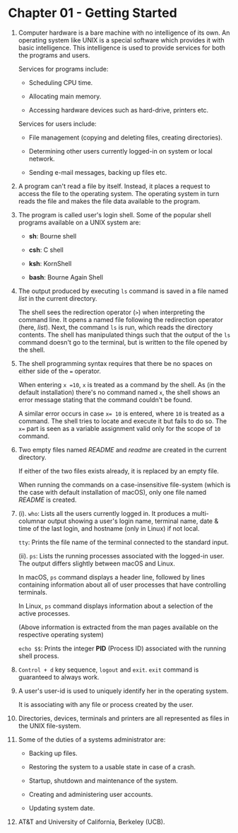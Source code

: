 # Chapter 01 - Getting Started

1.  Computer hardware is a bare machine with no intelligence of its own. An operating system like UNIX is a special software which provides it with basic intelligence. This intelligence is used to provide services for both the programs and users.

    Services for programs include:

    -   Scheduling CPU time.

    -   Allocating main memory.

    -   Accessing hardware devices such as hard-drive, printers etc.

    Services for users include:

    -   File management (copying and deleting files, creating directories).

    -   Determining other users currently logged-in on system or local network.

    -   Sending e-mail messages, backing up files etc.

2.  A program can't read a file by itself. Instead, it places a request to access the file to the operating system. The operating system in turn reads the file and makes the file data available to the program.

3.  The program is called user's login shell. Some of the popular shell programs available on a UNIX system are:

    -   **sh**: Bourne shell

    -   **csh**: C shell

    -   **ksh**: KornShell

    -   **bash**: Bourne Again Shell

4.  The output produced by executing `ls` command is saved in a file named _list_ in the current directory.

    The shell sees the redirection operator (`>`) when interpreting the command line. It opens a named file following the redirection operator (here, _list_). Next, the command `ls` is run, which reads the directory contents. The shell has manipulated things such that the output of the `ls` command doesn't go to the terminal, but is written to the file opened by the shell.

5.  The shell programming syntax requires that there be no spaces on either side of the `=` operator.

    When entering `x =10`, `x` is treated as a command by the shell. As (in the default installation) there's no command named `x`, the shell shows an error message stating that the command couldn't be found.

    A similar error occurs in case `x= 10` is entered, where `10` is treated as a command. The shell tries to locate and execute it but fails to do so. The `x=` part is seen as a variable assignment valid only for the scope of `10` command.

6.  Two empty files named _README_ and _readme_ are created in the current directory.

    If either of the two files exists already, it is replaced by an empty file.

    When running the commands on a case-insensitive file-system (which is the case with default installation of macOS), only one file named _README_ is created.

7.  (i). `who`: Lists all the users currently logged in. It produces a multi-columnar output showing a user's login name, terminal name, date & time of the last login, and hostname (only in Linux) if not local.

    `tty`: Prints the file name of the terminal connected to the standard input.

    (ii). `ps`: Lists the running processes associated with the logged-in user. The output differs slightly between macOS and Linux.

    In macOS, `ps` command displays a header line, followed by lines containing information about all of user processes that have controlling terminals.

    In Linux, `ps` command displays information about a selection of the active processes.

    (Above information is extracted from the man pages available on the respective operating system)

    `echo $$`: Prints the integer **PID** (Process ID) associated with the running shell process.

8.  `Control + d` key sequence, `logout` and `exit`. `exit` command is guaranteed to always work.

9.  A user's user-id is used to uniquely identify her in the operating system.

    It is associating with any file or process created by the user.

10. Directories, devices, terminals and printers are all represented as files in the UNIX file-system.

11. Some of the duties of a systems administrator are:

    -   Backing up files.

    -   Restoring the system to a usable state in case of a crash.

    -   Startup, shutdown and maintenance of the system.

    -   Creating and administering user accounts.

    -   Updating system date.

12. AT&T and University of California, Berkeley (UCB).
